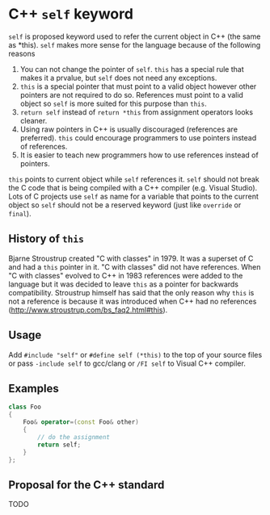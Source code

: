 # C++ `self` keyword

`self` is proposed keyword used to refer the current object in C++ (the same as *this). `self` makes more sense for the language because of the following reasons

1. You can not change the pointer of `self`. `this` has a special rule that makes it a prvalue, but `self` does not need any exceptions.
1. `this` is a special pointer that must point to a valid object however other pointers are not required to do so. References must point to a valid object so `self` is more suited for this purpose than `this`.
1. `return self` instead of `return *this` from assignment operators looks cleaner.
1. Using raw pointers in C++ is usually discouraged (references are preferred). `this` could encourage programmers to use pointers instead of references.
1. It is easier to teach new programmers how to use references instead of pointers.

`this` points to current object while `self` references it. `self` should not break the C code that is being compiled with a C++ compiler (e.g. Visual Studio). Lots of C projects use `self` as name for a variable that points to the current object so `self` should not be a reserved keyword (just like `override` or `final`).

## History of `this`

Bjarne Stroustrup created "C with classes" in 1979. It was a superset of C and had a `this` pointer in it. "C with classes" did not have references. When "C with classes" evolved to C++ in 1983 references were added to the language but it was decided to leave `this` as a pointer for backwards compatibility. Stroustrup himself has said that the only reason why `this` is not a reference is because it was introduced when C++ had no references (http://www.stroustrup.com/bs_faq2.html#this).

## Usage

Add `#include "self"` or `#define self (*this)` to the top of your source files or pass `-include self` to gcc/clang or `/FI self` to Visual C++ compiler.

## Examples

```cpp
class Foo
{
    Foo& operator=(const Foo& other)
    {
        // do the assignment
        return self;
    }
};
```

## Proposal for the C++ standard

TODO
